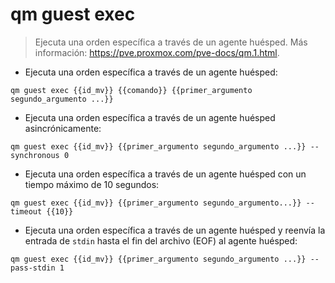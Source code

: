 # qm guest exec

> Ejecuta una orden específica a través de un agente huésped.
> Más información: <https://pve.proxmox.com/pve-docs/qm.1.html>.

- Ejecuta una orden específica a través de un agente huésped:

`qm guest exec {{id_mv}} {{comando}} {{primer_argumento segundo_argumento ...}}`

- Ejecuta una orden específica a través de un agente huésped asincrónicamente:

`qm guest exec {{id_mv}} {{primer_argumento segundo_argumento ...}} --synchronous 0`

- Ejecuta una orden específica a través de un agente huésped con un tiempo máximo de 10 segundos:

`qm guest exec {{id_mv}} {{primer_argumento segundo_argumento...}} --timeout {{10}}`

- Ejecuta una orden específica a través de un agente huésped y reenvía la entrada de `stdin` hasta el fin del archivo (EOF) al agente huésped:

`qm guest exec {{id_mv}} {{primer_argumento segundo_argumento ...}} --pass-stdin 1`
